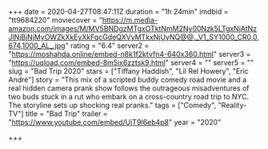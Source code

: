 +++
date = 2020-04-27T08:47:11Z
duration = "1h 24min"
imdbid = "tt9684220"
moviecover = "https://m.media-amazon.com/images/M/MV5BNDgzMTgxOTktNmM2Ny00Nzk5LTgxNjAtNzJlNjBjNjMyOWZkXkEyXkFqcGdeQXVyMTkxNjUyNQ@@._V1_SY1000_CR0,0,674,1000_AL_.jpg"
rating = "6.4"
server2 = "https://moshahda.online/embed-n8k1f2ktvfn4-640x360.html"
server3 = "https://uqload.com/embed-8m5ix6zztsk9.html"
server4 = ""
server5 = ""
slug = "Bad Trip 2020"
stars = ["Tiffany Haddish", "Lil Rel Howery", "Eric André"]
story = "This mix of a scripted buddy comedy road movie and a real hidden camera prank show follows the outrageous misadventures of two buds stuck in a rut who embark on a cross-country road trip to NYC. The storyline sets up shocking real pranks."
tags = ["Comedy", "Reality-TV"]
title = "Bad Trip"
trailer = "https://www.youtube.com/embed/UjT9I6eb4p8"
year = "2020"

+++
